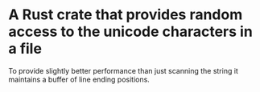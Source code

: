 # A Rust crate that provides random access to the unicode characters in a file

To provide slightly better performance than just scanning the string it maintains a buffer of line ending positions.
